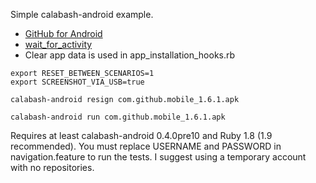 Simple calabash-android example.

- [GitHub for Android](https://github.com/github/android)
- [wait_for_activity](https://gist.github.com/4589830)
- Clear app data is used in app_installation_hooks.rb

```
export RESET_BETWEEN_SCENARIOS=1
export SCREENSHOT_VIA_USB=true
```

`calabash-android resign com.github.mobile_1.6.1.apk`

`calabash-android run com.github.mobile_1.6.1.apk`

Requires at least calabash-android 0.4.0pre10 and Ruby 1.8 (1.9 recommended). You must replace USERNAME and PASSWORD in navigation.feature to run the tests. I suggest using a temporary account with no repositories.
